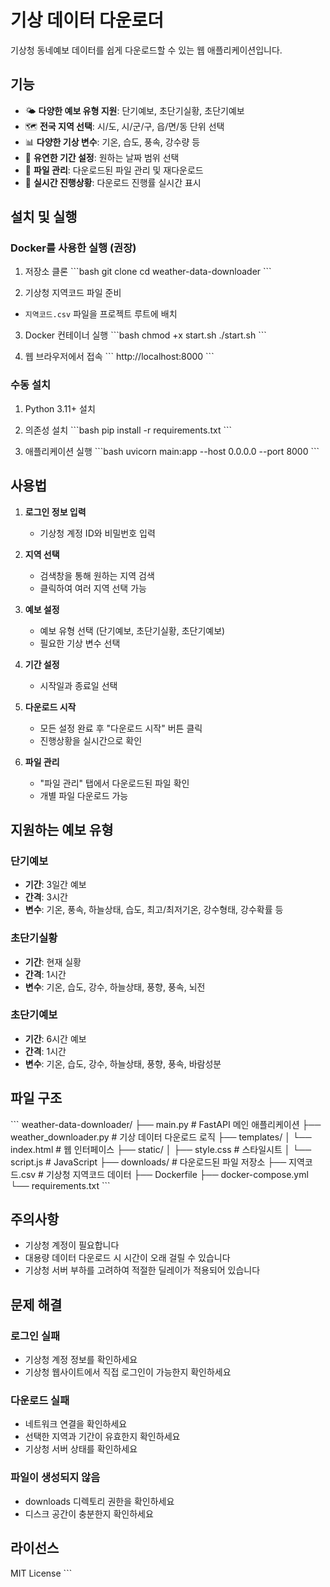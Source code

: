 # 기상 데이터 다운로더

기상청 동네예보 데이터를 쉽게 다운로드할 수 있는 웹 애플리케이션입니다.

## 기능

- 🌤️ **다양한 예보 유형 지원**: 단기예보, 초단기실황, 초단기예보
- 🗺️ **전국 지역 선택**: 시/도, 시/군/구, 읍/면/동 단위 선택
- 📊 **다양한 기상 변수**: 기온, 습도, 풍속, 강수량 등
- 📅 **유연한 기간 설정**: 원하는 날짜 범위 선택
- 📁 **파일 관리**: 다운로드된 파일 관리 및 재다운로드
- 🔄 **실시간 진행상황**: 다운로드 진행률 실시간 표시

## 설치 및 실행

### Docker를 사용한 실행 (권장)

1. 저장소 클론
\`\`\`bash
git clone <repository-url>
cd weather-data-downloader
\`\`\`

2. 기상청 지역코드 파일 준비
- `지역코드.csv` 파일을 프로젝트 루트에 배치

3. Docker 컨테이너 실행
\`\`\`bash
chmod +x start.sh
./start.sh
\`\`\`

4. 웹 브라우저에서 접속
\`\`\`
http://localhost:8000
\`\`\`

### 수동 설치

1. Python 3.11+ 설치

2. 의존성 설치
\`\`\`bash
pip install -r requirements.txt
\`\`\`

3. 애플리케이션 실행
\`\`\`bash
uvicorn main:app --host 0.0.0.0 --port 8000
\`\`\`

## 사용법

1. **로그인 정보 입력**
   - 기상청 계정 ID와 비밀번호 입력

2. **지역 선택**
   - 검색창을 통해 원하는 지역 검색
   - 클릭하여 여러 지역 선택 가능

3. **예보 설정**
   - 예보 유형 선택 (단기예보, 초단기실황, 초단기예보)
   - 필요한 기상 변수 선택

4. **기간 설정**
   - 시작일과 종료일 선택

5. **다운로드 시작**
   - 모든 설정 완료 후 "다운로드 시작" 버튼 클릭
   - 진행상황을 실시간으로 확인

6. **파일 관리**
   - "파일 관리" 탭에서 다운로드된 파일 확인
   - 개별 파일 다운로드 가능

## 지원하는 예보 유형

### 단기예보
- **기간**: 3일간 예보
- **간격**: 3시간
- **변수**: 기온, 풍속, 하늘상태, 습도, 최고/최저기온, 강수형태, 강수확률 등

### 초단기실황
- **기간**: 현재 실황
- **간격**: 1시간
- **변수**: 기온, 습도, 강수, 하늘상태, 풍향, 풍속, 뇌전

### 초단기예보
- **기간**: 6시간 예보
- **간격**: 1시간
- **변수**: 기온, 습도, 강수, 하늘상태, 풍향, 풍속, 바람성분

## 파일 구조

\`\`\`
weather-data-downloader/
├── main.py                 # FastAPI 메인 애플리케이션
├── weather_downloader.py   # 기상 데이터 다운로드 로직
├── templates/
│   └── index.html         # 웹 인터페이스
├── static/
│   ├── style.css          # 스타일시트
│   └── script.js          # JavaScript
├── downloads/             # 다운로드된 파일 저장소
├── 지역코드.csv           # 기상청 지역코드 데이터
├── Dockerfile
├── docker-compose.yml
└── requirements.txt
\`\`\`

## 주의사항

- 기상청 계정이 필요합니다
- 대용량 데이터 다운로드 시 시간이 오래 걸릴 수 있습니다
- 기상청 서버 부하를 고려하여 적절한 딜레이가 적용되어 있습니다

## 문제 해결

### 로그인 실패
- 기상청 계정 정보를 확인하세요
- 기상청 웹사이트에서 직접 로그인이 가능한지 확인하세요

### 다운로드 실패
- 네트워크 연결을 확인하세요
- 선택한 지역과 기간이 유효한지 확인하세요
- 기상청 서버 상태를 확인하세요

### 파일이 생성되지 않음
- downloads 디렉토리 권한을 확인하세요
- 디스크 공간이 충분한지 확인하세요

## 라이선스

MIT License
\`\`\`

